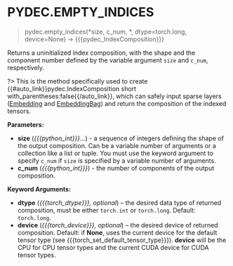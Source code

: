 # PYDEC.EMPTY_INDICES
> pydec.empty_indices(*size, c_num, *, dtype=torch.long, device=None) →  {{{pydec_IndexComposition}}}

Returns a uninitialized index composition, with the shape and the component number defined by the variable argument `size` and `c_num`, respectively.

?> This is the method specifically used to create {{#auto_link}}pydec.IndexComposition short with_parentheses:false{{/auto_link}}, which can safely input sparse layers ([Embedding](https://pytorch.org/docs/stable/generated/torch.nn.Embedding.html#torch.nn.Embedding) and [EmbeddingBag](https://pytorch.org/docs/stable/generated/torch.nn.EmbeddingBag.html#torch.nn.EmbeddingBag)) and return the composition of the indexed tensors.

**Parameters:**

* **size** (*{{{python_int}}}...*) - a sequence of integers defining the shape of the output composition. Can be a variable number of arguments or a collection like a list or tuple. You must use the keyword argument to specify `c_num` if `size` is specified by a variable number of arguments.
* **c_num** (*{{{python_int}}}*) - the number of components of the output composition.

**Keyword Arguments:**

* **dtype** (*{{{torch_dtype}}}, optional*) – the desired data type of returned composition, must be either `torch.int` or `torch.long`. Default: `torch.long`.
* **device** (*{{{torch_device}}}, optional*) – the desired device of returned composition. Default: if **None**, uses the current device for the default tensor type (see {{{torch_set_default_tensor_type}}}). **device** will be the CPU for CPU tensor types and the current CUDA device for CUDA tensor types.
